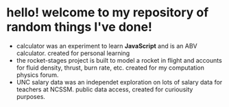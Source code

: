 # hello! welcome to my repository of random things I've done! 
- calculator was an experiment to learn **JavaScript** and is an ABV calculator. created for personal learning
- the rocket-stages project is built to model a rocket in flight and accounts for fluid density, thrust, burn rate, etc. created for my computation physics forum.
- UNC salary data was an independet exploration on lots of salary data for teachers at NCSSM. public data access, created for curiousity purposes.
